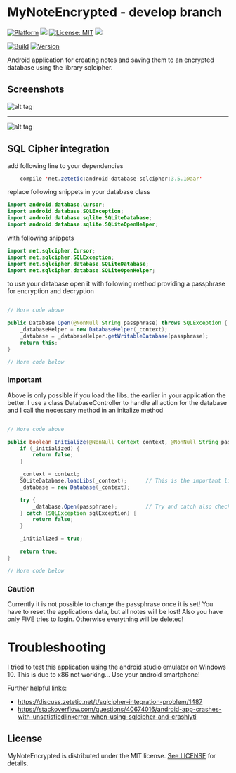 # MyNoteEncrypted - develop branch

[![Platform](https://img.shields.io/badge/platform-Android-blue.svg)](https://www.android.com)
<a target="_blank" href="https://android-arsenal.com/api?level=21" title="API21+"><img src="https://img.shields.io/badge/API-21+-blue.svg" /></a>
[![License: MIT](https://img.shields.io/badge/License-MIT-blue.svg)](https://opensource.org/licenses/MIT)
<a target="_blank" href="https://www.paypal.me/GuepardoApps" title="Donate using PayPal"><img src="https://img.shields.io/badge/paypal-donate-blue.svg" /></a>

[![Build](https://img.shields.io/badge/build-passing-green.svg)](https://github.com/GuepardoApps-Releases/MyNoteEncrypted/tree/develop/release)
[![Version](https://img.shields.io/badge/version-v1.0.0.170902-blue.svg)](https://github.com/GuepardoApps-Releases/MyNoteEncrypted/tree/develop/release/v1.0.0.170902.apk)

Android application for creating notes and saving them to an encrypted database using the library sqlcipher.

## Screenshots

![alt tag](https://github.com/GuepardoApps-Releases/MyNoteEncrypted/blob/develop/screenshots/header_001.png)
___________________________________

![alt tag](https://github.com/GuepardoApps-Releases/MyNoteEncrypted/blob/develop/screenshots/header_002.png)

## SQL Cipher integration

add following line to your dependencies

```java
    compile 'net.zetetic:android-database-sqlcipher:3.5.1@aar'
```

replace following snippets in your database class

```java
import android.database.Cursor;
import android.database.SQLException;
import android.database.sqlite.SQLiteDatabase;
import android.database.sqlite.SQLiteOpenHelper;
```

with following snippets

```java
import net.sqlcipher.Cursor;
import net.sqlcipher.SQLException;
import net.sqlcipher.database.SQLiteDatabase;
import net.sqlcipher.database.SQLiteOpenHelper;
```

to use your database open it with following method providing a passphrase for encryption and decryption

```java

// More code above

public Database Open(@NonNull String passphrase) throws SQLException {
	_databaseHelper = new DatabaseHelper(_context);
	_database = _databaseHelper.getWritableDatabase(passphrase);
	return this;
}

// More code below

```

### Important

Above is only possible if you load the libs. the earlier in your application the better.
I use a class DatabaseController to handle  all action for the database and I call the necessary method in an initalize method

```java

// More code above

public boolean Initialize(@NonNull Context context, @NonNull String passphrase) {
	if (_initialized) {
		return false;
	}

	_context = context;
	SQLiteDatabase.loadLibs(_context);		// This is the important line!
	_database = new Database(_context);

	try {
		_database.Open(passphrase);			// Try and catch also checks if the passphrase is valid!
	} catch (SQLException sqlException) {
		return false;
	}

	_initialized = true;

	return true;
}

// More code below

```

### Caution

Currently it is not possible to change the passphrase once it is set! You have to reset the applications data, but all notes will be lost!
Also you have only FIVE tries to login. Otherwise everything will be deleted!

# Troubleshooting

I tried to test this application using the android studio emulator on Windows 10. This is due to x86 not working...
Use your android smartphone!

Further helpful links:

 - https://discuss.zetetic.net/t/sqlcipher-integration-problem/1487
 - https://stackoverflow.com/questions/40674016/android-app-crashes-with-unsatisfiedlinkerror-when-using-sqlcipher-and-crashlyti

## License

MyNoteEncrypted is distributed under the MIT license. [See LICENSE](LICENSE.md) for details.